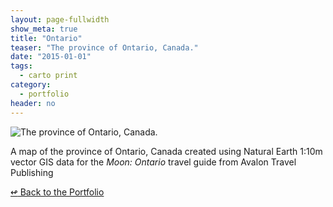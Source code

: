 ```yaml
---
layout: page-fullwidth
show_meta: true
title: "Ontario"
teaser: "The province of Ontario, Canada."
date: "2015-01-01"
tags:
  - carto print 
category:
  - portfolio
header: no
---
```


![The province of Ontario, Canada.]()

A map of the province of Ontario, Canada created using Natural Earth 1:10m vector GIS data for the *Moon: Ontario* travel guide from Avalon Travel Publishing

[<span class="back-arrow">&#8619;</span> Back to the Portfolio](/work/)
